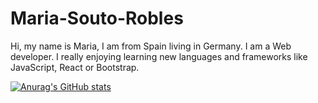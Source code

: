 # Maria-Souto-Robles
Hi, my name is Maria, I am from Spain living in Germany. I am a Web developer. I really enjoying learning new languages and frameworks like JavaScript, React or Bootstrap. 

[![Anurag's GitHub stats](https://github-readme-stats.vercel.app/api?username=marisouto85)](https://github.com/anuraghazra/github-readme-stats)
